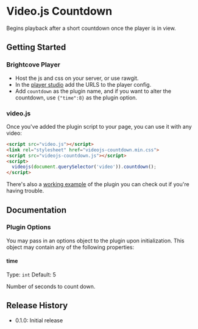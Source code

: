 # Video.js Countdown

Begins playback after a short countdown once the player is in view.

## Getting Started

### Brightcove Player

* Host the js and css on your server, or use rawgit.
* In the [player studio](https://studio.brightcove.com/products/videocloud/playesr) add the URLS to the player config.
* Add `countdown` as the plugin name, and if you want to alter the countdown, use `{"time":8}` as the plugin option.

### video.js

Once you've added the plugin script to your page, you can use it with any video:

```html
<script src="video.js"></script>
<link rel="stylesheet" href="videojs-countdown.min.css">
<script src="videojs-countdown.js"></script>
<script>
  videojs(document.querySelector('video')).countdown();
</script>
```

There's also a [working example](demo/demo.html) of the plugin you can check out if you're having trouble.

## Documentation
### Plugin Options

You may pass in an options object to the plugin upon initialization. This
object may contain any of the following properties:

#### time
Type: `int`
Default: 5

Number of seconds to count down.

## Release History

 - 0.1.0: Initial release
